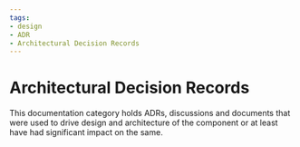```yaml
---
tags:
- design
- ADR
- Architectural Decision Records
---
```


#  Architectural Decision Records

This documentation category holds ADRs, discussions and documents that were 
used to drive design and architecture of the component or at least have had
significant impact on the same.